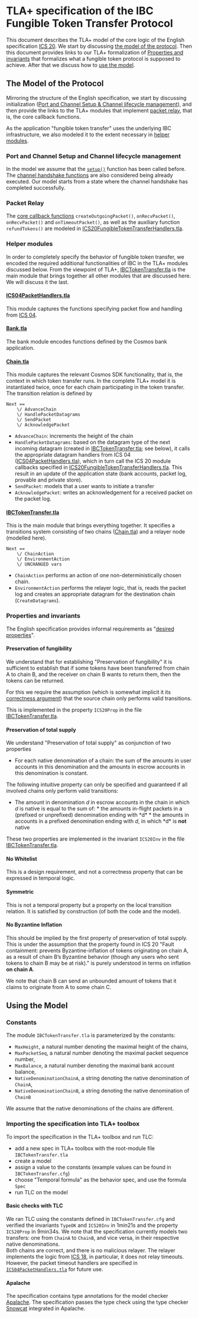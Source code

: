 # TLA+ specification of the IBC Fungible Token Transfer Protocol

This document describes the TLA+ model of the core logic of the English
specification
[ICS 20](https://github.com/cosmos/ibc/tree/5877197dc03e844542cb8628dd52674a37ca6ff9/spec/ics-020-fungible-token-transfer).
We start by discussing [the model of the protocol](#the-model-of-the-protocol).
Then this document provides links to our TLA+ formalization of
[Properties and invariants](#properties-and-invariants) that formalizes what a
fungible token protocol is supposed to achieve. After that we discuss how to
[use the model](#using-the-model).

## The Model of the Protocol

Mirroring the structure of the English specification, we start by discussing
initialization
([Port and Channel Setup & Channel lifecycle management](#port-and-channel-setup-and-channel-lifecycle-management)),
and then provide the links to the TLA+ modules that implement
[packet relay](#packet-relay), that is, the core callback functions.

As the application "fungible token transfer" uses the underlying IBC
infrastructure, we also modeled it to the extent necessary in
[helper modules](#helper-modules).

### Port and Channel Setup and Channel lifecycle management

In the model we assume that the
[`setup()`](https://github.com/cosmos/ibc/tree/5877197dc03e844542cb8628dd52674a37ca6ff9/spec/ics-020-fungible-token-transfer#port--channel-setup)
function has been called before. The
[channel handshake functions](https://github.com/cosmos/ibc/tree/5877197dc03e844542cb8628dd52674a37ca6ff9/spec/ics-020-fungible-token-transfer#channel-lifecycle-management)
are also considered being already executed. Our model starts from a state where
the channel handshake has completed successfully.

### Packet Relay

The
[core callback functions](https://github.com/cosmos/ibc/tree/5877197dc03e844542cb8628dd52674a37ca6ff9/spec/ics-020-fungible-token-transfer#packet-relay)
`createOutgoingPacket()`, `onRecvPacket()`, `onRecvPacket()` and
`onTimeoutPacket()`, as well as the auxiliary function `refundTokens()` are
modeled in
[ICS20FungibleTokenTransferHandlers.tla](ICS20FungibleTokenTransferHandlers.tla).

### Helper modules

In order to completely specify the behavior of fungible token transfer, we
encoded the required additional functionalities of IBC in the TLA+ modules
discussed below. From the viewpoint of TLA+,
[IBCTokenTransfer.tla](IBCTokenTransfer.tla) is the main module that brings
together all other modules that are discussed here. We will discuss it the last.

#### [ICS04PacketHandlers.tla](ICS04PacketHandlers.tla)

This module captures the functions specifying packet flow and handling from
[ICS 04](https://github.com/cosmos/ibc/tree/5877197dc03e844542cb8628dd52674a37ca6ff9/spec/ics-004-channel-and-packet-semantics).

#### [Bank.tla](Bank.tla)

The bank module encodes functions defined by the Cosmos bank application.

#### [Chain.tla](Chain.tla)

This module captures the relevant Cosmos SDK functionality, that is, the context
in which token transfer runs. In the complete TLA+ model it is instantiated
twice, once for each chain participating in the token transfer. The transition
relation is defined by

```tla
Next ==
    \/ AdvanceChain
    \/ HandlePacketDatagrams
    \/ SendPacket
    \/ AcknowledgePacket
```

- `AdvanceChain`: increments the height of the chain
- `HandlePacketDatagrams`: based on the datagram type of the next incoming
  datagram (created in [IBCTokenTransfer.tla](IBCTokenTransfer.tla); see below),
  it calls the appropriate datagram handlers from ICS 04
  ([ICS04PacketHandlers.tla](ICS04PacketHandlers.tla)), which in turn call the
  ICS 20 module callbacks specified in
  [ICS20FungibleTokenTransferHandlers.tla](ICS20FungibleTokenTransferHandlers.tla).
  This result in an update of the application state (bank accounts, packet log,
  provable and private store).
- `SendPacket`: models that a user wants to initiate a transfer
- `AcknowledgePacket`: writes an acknowledgement for a received packet on the
  packet log.

#### [IBCTokenTransfer.tla](IBCTokenTransfer.tla)

This is the main module that brings everything together. It specifies a
transitions system consisting of two chains ([Chain.tla](Chain.tla)) and a
relayer node (modelled here).

```tla
Next ==
    \/ ChainAction
    \/ EnvironmentAction
    \/ UNCHANGED vars
```

- `ChainAction` performs an action of one non-deterministically chosen chain.
- `EnvironmentAction` performs the relayer logic, that is, reads the packet log
  and creates an appropriate datagram for the destination chain
  (`CreateDatagrams`).

### Properties and invariants

The English specification provides informal requirements as
"[desired properties](https://github.com/cosmos/ibc/tree/5877197dc03e844542cb8628dd52674a37ca6ff9/spec/ics-020-fungible-token-transfer#desired-properties)".

#### Preservation of fungibility

We understand that for establishing "Preservation of fungibility" it is
sufficient to establish that if some tokens have been transferred from chain A
to chain B, and the receiver on chain B wants to return them, then the tokens
can be returned.

For this we require the assumption (which is somewhat implicit it its
[correctness argument](https://github.com/cosmos/ibc/tree/5877197dc03e844542cb8628dd52674a37ca6ff9/spec/ics-020-fungible-token-transfer#correctness))
that the source chain only performs valid transitions.

This is implemented in the property `ICS20Prop` in the file
[IBCTokenTransfer.tla](IBCTokenTransfer.tla).

#### Preservation of total supply

We understand "Preservation of total supply" as conjunction of two properties

- For each native denomination of a chain: the sum of the amounts in user
  accounts in this denomination and the amounts in escrow accounts in this
  denomination is constant.

The following intuitive property can only be specified and guaranteed if all
involved chains only perform valid transitions:

- The amount in denomination *d* in escrow accounts in the chain in which *d* is
  native is equal to the sum of: \* the amounts in-flight packets in a (prefixed
  or unprefixed) denomination ending with \*d\* \* the amounts in accounts in a
  prefixed denomination ending with *d*, in which \*d\* is **not** native

These two properties are implemented in the invariant `ICS20Inv` in the file
[IBCTokenTransfer.tla](IBCTokenTransfer.tla).

#### No Whitelist

This is a design requirement, and not a correctness property that can be
expressed in temporal logic.

#### Symmetric

This is not a temporal property but a property on the local transition relation.
It is satisfied by construction (of both the code and the model).

#### No Byzantine Inflation

This should be implied by the first property of preservation of total supply.
This is under the assumption that the property found in ICS 20 "Fault
containment: prevents Byzantine-inflation of tokens originating on chain A, as a
result of chain B’s Byzantine behavior (though any users who sent tokens to
chain B may be at risk)." is purely understood in terms on inflation **on chain
A**.

We note that chain B can send an unbounded amount of tokens that it claims to
originate from A to some chain C.

## Using the Model

### Constants

The module `IBCTokenTransfer.tla` is parameterized by the constants:

- `MaxHeight`, a natural number denoting the maximal height of the chains,
- `MaxPacketSeq`, a natural number denoting the maximal packet sequence number,
- `MaxBalance`, a natural number denoting the maximal bank account balance,
- `NativeDenominationChainA`, a string denoting the native denomination of
  `ChainA`,
- `NativeDenominationChainB`, a string denoting the native denomination of
  `ChainB`

We assume that the native denominations of the chains are different.

### Importing the specification into TLA+ toolbox

To import the specification in the TLA+ toolbox and run TLC:

- add a new spec in TLA+ toolbox with the root-module file
  `IBCTokenTransfer.tla`
- create a model
- assign a value to the constants (example values can be found in
  `IBCTokenTransfer.cfg`)
- choose "Temporal formula" as the behavior spec, and use the formula `Spec`
- run TLC on the model

#### Basic checks with TLC

We ran TLC using the constants defined in `IBCTokenTransfer.cfg` and verified
the invariants `TypeOK` and `ICS20Inv` in 1min21s and the property `ICS20Prop`
in 9min34s. We note that the specification currently models two transfers: one
from `ChainA` to `ChainB`, and vice versa, in their respective native
denominations.\
Both chains are correct, and there is no malicious relayer. The relayer
implements the logic from
[ICS 18](https://github.com/cosmos/ibc/tree/5877197dc03e844542cb8628dd52674a37ca6ff9/spec/ics-018-relayer-algorithms),
in particular, it does not relay timeouts. However, the packet timeout handlers
are specified in [`ICS04PacketHandlers.tla`](ICS04PacketHandlers.tla) for future
use.

#### Apalache

The specification contains type annotations for the model checker
[Apalache](https://github.com/informalsystems/apalache). The specification
passes the type check using the type checker
[Snowcat](https://apalache.informal.systems/docs/apalache/typechecker-snowcat.html)
integrated in Apalache.
